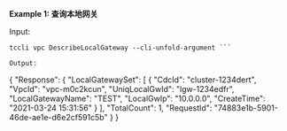 **Example 1: 查询本地网关**



Input: 

```
tccli vpc DescribeLocalGateway --cli-unfold-argument ```

Output: 
```
{
    "Response": {
        "LocalGatewaySet": [
            {
                "CdcId": "cluster-1234dert",
                "VpcId": "vpc-m0c2kcun",
                "UniqLocalGwId": "lgw-1234edfr",
                "LocalGatewayName": "TEST",
                "LocalGwIp": "10.0.0.0",
                "CreateTime": "2021-03-24 15:31:56"
            }
        ],
        "TotalCount": 1,
        "RequestId": "74883e1b-5901-46de-ae1e-d6e2cf591c5b"
    }
}
```

